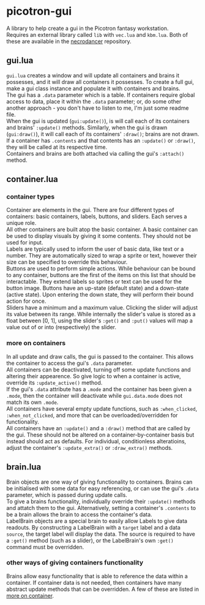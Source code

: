 # picotron-gui

A library to help create a gui in the Picotron fantasy workstation.  
Requires an external library called `lib` with `vec.lua` and `kbm.lua`. Both of these are available in the [necrodancer](https://github.com/Finkch/picotron-necrodancer) repository.


## gui.lua

`gui.lua` creates a window and will update all containers and brains it possesses, and it will draw all containers it possesses. To create a full gui, make a gui class instance and populate it with containers and brains.  
The gui has a `.data` parameter which is a table. If containers require global access to data, place it within the `.data` parameter; or, do some other another approach - you don't have to listen to me, I'm just some readme file.  
When the gui is updated (`gui:update()`), is will call each of its containers and brains' `:update()` methods. Similarly, when the gui is drawn (`gui:draw()`), it will call each of its containers' `:draw()`; brains are not drawn. If a container has `.contents` and that contents has an `:update()` or `:draw()`, they will be called at its respective time.  
Containers and brains are both attached via calling the gui's `:attach()` method.  


## container.lua

### container types

Container are elements in the gui. There are four different types of containers: basic containers, labels, buttons, and sliders. Each serves a unique role.  
All other containers are built atop the basic container. A basic container can be used to display visuals by giving it some contents. They should not be used for input.  
Labels are typically used to inform the user of basic data, like text or a number. They are automatically sized to wrap a sprite or text, however their size can be specified to override this behaviour.  
Buttons are used to perform simple actions. While behaviour can be bound to any container, buttons are the first of the items on this list that should be interactable. They extend labels so sprites or text can be used for the button image. Buttons have an up-state (default state) and a down-state (active state). Upon entering the down state, they will perform their bound action for once.  
Sliders have a minimum and a maximum value. Clicking the slider will adjust its value between its range. While internally the slider's value is stored as a float between [0, 1], using the slider's `:get()` and `:put()` values will map a value out of or into (respectively) the slider.  


### more on containers

In all update and draw calls, the gui is passed to the container. This allows the container to access the gui's `.data` parameter.  
All containers can be deactivated, turning off some update functions and altering their appearence. So give logic to when a container is active, override its `:update_active()` method.  
If the gui's `.data` attribute has a `.mode` and the container has been given a `.mode`, then the container will deactivate while `gui.data.mode` does not match its own `.mode`.  
All containers have several empty update functions, such as `:when_clicked`, `:when_not_clicked`, and more that can be overloaded/overridden for functionality.  
All containers have an `:update()` and a `:draw()` method that are called by the gui. These should not be altered on a container-by-container basis but instead should act as defaults. For individual, conditionless alteratioins, adjust the container's `:update_extra()` or `:draw_extra()` methods.  


## brain.lua

Brain objects are one way of giving functionality to containers. Brains can be initialised with some data for easy referencing, or can use the gui's `.data` parameter, which is passed during update calls.  
To give a brains functionality, individually override their `:update()` methods and attatch them to the gui. Alternatively, setting a container's `.contents` to be a brain allows the brain to access the container's data.  
LabelBrain objects are a special brain to easily allow Labels to give data readouts. By constructing a LabelBrain with a `target` label and a data `source`, the target label will display the data. The source is required to have a `:get()` method (such as a slider), or the LabelBrain's own `:get()` command must be overridden.  


### other ways of giving containers functionality

Brains allow easy functionality that is able to reference the data within a container. If container data is not needed, then containers have many abstract update methods that can be overridden. A few of these are listed in [more on container](#more-on-containers).  